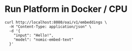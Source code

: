 # Run Platform in Docker / CPU

```shell
curl http://localhost:8080/oai/v1/embeddings \
  -H "Content-Type: application/json" \
  -d '{
    "input": "Hello!",
    "model": "nomic-embed-text"
  }'
